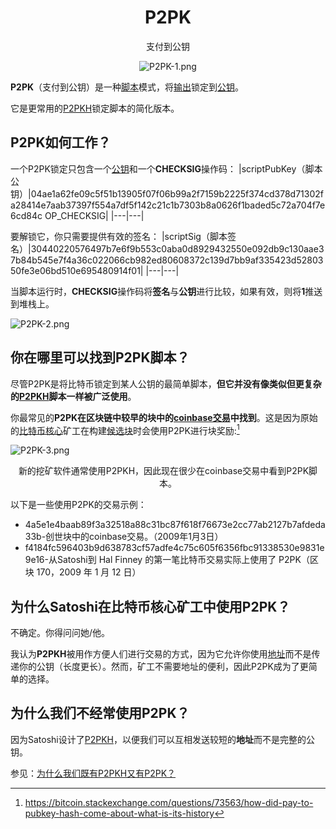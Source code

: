 # <center>P2PK</center>
<center>支付到公钥

![P2PK-1.png](img/P2PK-1%20(1).png)</center>

**P2PK**（支付到公钥）是一种[脚本](../Script.md)模式，将[输出](../../Transaction/Transaction%20Data/output/output.md)锁定到[公钥](../../Keys/Public%20Key/Public%20Key.md)。

它是更常用的[P2PKH](../P2PKH/P2PKH.md)锁定脚本的简化版本。

## P2PK如何工作？
一个P2PK锁定只包含一个[公钥](../../Keys/Public%20Key/Public%20Key.md)和一个**CHECKSIG**操作码：
|scriptPubKey（脚本公钥）|04ae1a62fe09c5f51b13905f07f06b99a2f7159b2225f374cd378d71302fa28414e7aab37397f554a7df5f142c21c1b7303b8a0626f1baded5c72a704f7e6cd84c OP_CHECKSIG|
|---|---|

要解锁它，你只需要提供有效的签名：
|scriptSig（脚本签名）|30440220576497b7e6f9b553c0aba0d8929432550e092db9c130aae37b84b545e7f4a36c022066cb982ed80608372c139d7bb9af335423d5280350fe3e06bd510e695480914f01|
|---|---|

当脚本运行时，**CHECKSIG**操作码将**签名**与**公钥**进行比较，如果有效，则将**1**推送到堆栈上。

![P2PK-2.png](img/P2PK-2%20(1).gif)

## 你在哪里可以找到P2PK脚本？
尽管P2PK是将比特币锁定到某人公钥的最简单脚本，**但它并没有像类似但更复杂的[P2PKH](../P2PKH/P2PKH.md)脚本一样被广泛使用**。

你最常见的**P2PK在区块链中较早的块中的[coinbase交易](../../Transaction/Coinbase%20Transaction/Coinbase%20Transaction.md)中找到**。这是因为原始的[比特币核心](https://bitcoin.org/en/download)矿工在构建[候选块](../../Node/Candidate%20Block/Candidate%20Block.md)时会使用P2PK进行块奖励:[^1]

![P2PK-3.png](img/P2PK-3%20(1).png)

<center>新的挖矿软件通常使用P2PKH，因此现在很少在coinbase交易中看到P2PK脚本。</center>

以下是一些使用P2PK的交易示例：

* 4a5e1e4baab89f3a32518a88c31bc87f618f76673e2cc77ab2127b7afdeda33b-创世块中的coinbase交易。（2009年1月3日）
* f4184fc596403b9d638783cf57adfe4c75c605f6356fbc91338530e9831e9e16-从Satoshi到 Hal Finney 的第一笔比特币交易实际上使用了 P2PK（区块 170，2009 年 1 月 12 日）

## 为什么Satoshi在比特币核心矿工中使用P2PK？

不确定。你得问问她/他。

我认为**P2PKH**被用作方便人们进行交易的方式，因为它允许你使用[地址](../../Keys/Address/Address.md)而不是传递你的公钥（长度更长）。然而，矿工不需要地址的便利，因此P2PK成为了更简单的选择。

## 为什么我们不经常使用P2PK？

因为Satoshi设计了[P2PKH](../P2PKH/P2PKH.md)，以便我们可以互相发送较短的**地址**而不是完整的公钥。

参见：[为什么我们既有P2PKH又有P2PK？](../P2PKH/P2PKH.md)

[^1]:https://bitcoin.stackexchange.com/questions/73563/how-did-pay-to-pubkey-hash-come-about-what-is-its-history
